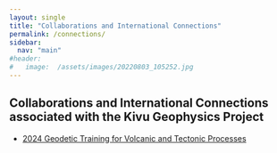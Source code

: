 ```yaml
---
layout: single
title: "Collaborations and International Connections"
permalink: /connections/
sidebar:
  nav: "main"
#header:
#   image:  /assets/images/20220803_105252.jpg
---
```



## Collaborations and International Connections  associated with the Kivu Geophysics Project

* [2024 Geodetic Training for Volcanic and Tectonic Processes](connections/training)
